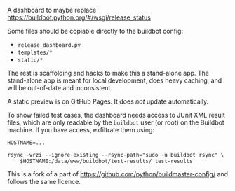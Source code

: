 A dashboard to maybe replace https://buildbot.python.org/#/wsgi/release_status

Some files should be copiable directly to the buildbot config:
- `release_dashboard.py`
- `templates/*`
- `static/*`

The rest is scaffolding and hacks to make this a stand-alone app.
The stand-alone app is meant for local development, does heavy caching, and
will be out-of-date and inconsistent.

A static preview is on GitHub Pages. It does *not* update automatically.

To show failed test cases, the dashboard needs access to JUnit XML result
files, which are only readable by the `buildbot` user (or root) on the
Buildbot machine.
If you have access, exfiltrate them using:

    HOSTNAME=...

    rsync -vrzi --ignore-existing --rsync-path="sudo -u buildbot rsync" \
        $HOSTNAME:/data/www/buildbot/test-results/ test-results



This is a fork of a part of https://github.com/python/buildmaster-config/ and
follows the same licence.
